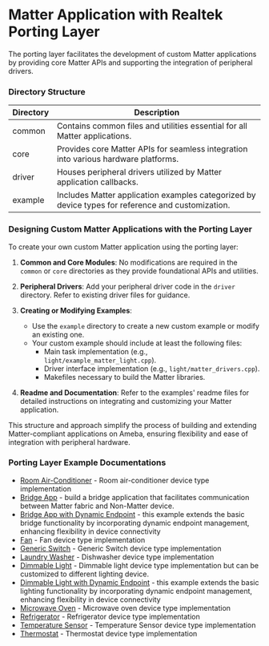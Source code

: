 # Matter Application with Realtek Porting Layer

The porting layer facilitates the development of custom Matter applications by providing core Matter APIs and supporting the integration of peripheral drivers.

### Directory Structure

| Directory | Description |
| --------- | ----------- |
| common    | Contains common files and utilities essential for all Matter applications. |
| core      | Provides core Matter APIs for seamless integration into various hardware platforms. |
| driver    | Houses peripheral drivers utilized by Matter application callbacks. |
| example   | Includes Matter application examples categorized by device types for reference and customization. |

### Designing Custom Matter Applications with the Porting Layer

To create your own custom Matter application using the porting layer:

1. **Common and Core Modules**: No modifications are required in the `common` or `core` directories as they provide foundational APIs and utilities.

2. **Peripheral Drivers**: Add your peripheral driver code in the `driver` directory. Refer to existing driver files for guidance.

3. **Creating or Modifying Examples**:
   - Use the `example` directory to create a new custom example or modify an existing one.
   - Your custom example should include at least the following files:
     - Main task implementation (e.g., `light/example_matter_light.cpp`).
     - Driver interface implementation (e.g., `light/matter_drivers.cpp`).
     - Makefiles necessary to build the Matter libraries.

4. **Readme and Documentation**: Refer to the examples' readme files for detailed instructions on integrating and customizing your Matter application.

This structure and approach simplify the process of building and extending Matter-compliant applications on Ameba, ensuring flexibility and ease of integration with peripheral hardware.

### Porting Layer Example Documentations

 - [Room Air-Conditioner](https://github.com/Ameba-AIoT/ameba-matter/blob/main/example/aircon/README.md) - Room air-conditioner device type implementation
 - [Bridge App](https://github.com/Ameba-AIoT/ameba-matter/blob/main/example/bridge/README.md) - build a bridge application that facilitates communication between Matter fabric and Non-Matter device.
 - [Bridge App with Dynamic Endpoint](https://github.com/Ameba-AIoT/ameba-matter/blob/main/example/bridge_dm/README.md) - this example extends the basic bridge functionality by incorporating dynamic endpoint management, enhancing flexibility in device connectivity
 - [Fan](https://github.com/Ameba-AIoT/ameba-matter/blob/main/example/fan/README.md) - Fan device type implementation
 - [Generic Switch](https://github.com/Ameba-AIoT/ameba-matter/blob/main/example/generic_switch/README.md) - Generic Switch device type implementation
 - [Laundry Washer](https://github.com/Ameba-AIoT/ameba-matter/blob/main/example/laundrywasher/README.md) - Dishwasher device type implementation
 - [Dimmable Light](https://github.com/Ameba-AIoT/ameba-matter/blob/main/example/light/README.md) - Dimmable light device type implementation but can be customized to different lighting device.
 - [Dimmable Light with Dynamic Endpoint](https://github.com/Ameba-AIoT/ameba-matter/blob/main/example/light_dm/README.md) - this example extends the basic lighting functionality by incorporating dynamic endpoint management, enhancing flexibility in device connectivity
 - [Microwave Oven](https://github.com/Ameba-AIoT/ameba-matter/blob/main/example/microwaveoven/README.md) - Microwave oven device type implementation
 - [Refrigerator](https://github.com/Ameba-AIoT/ameba-matter/blob/main/example/refrigerator/README.md) - Refrigerator device type implementation
 - [Temperature Sensor](https://github.com/Ameba-AIoT/ameba-matter/blob/main/example/temperature_sensor/README.md) - Temperature Sensor device type implementation
 - [Thermostat](https://github.com/Ameba-AIoT/ameba-matter/blob/main/example/thermostat/README.md) - Thermostat device type implementation
